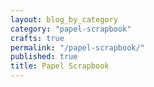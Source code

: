 ```yaml
---
layout: blog_by_category
category: "papel-scrapbook"
crafts: true
permalink: "/papel-scrapbook/"
published: true
title: Papel Scrapbook
---
```


